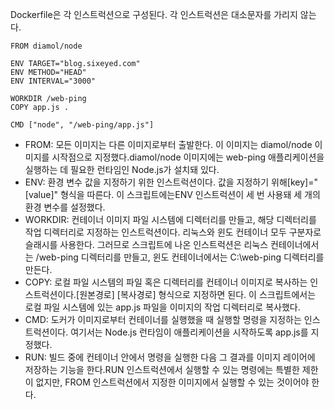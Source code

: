Dockerfile은 각 인스트럭션으로 구성된다. 각 인스트럭션은 대소문자를 가리지 않는다.

```docker
FROM diamol/node

ENV TARGET="blog.sixeyed.com"
ENV METHOD="HEAD"
ENV INTERVAL="3000"

WORKDIR /web-ping
COPY app.js .

CMD ["node", "/web-ping/app.js"]
```

* FROM: 모든 이미지는 다른 이미지로부터 출발한다. 이 이미지는 diamol/node 이미지를 시작점으로 지정했다.diamol/node 이미지에는 web-ping 애플리케이션을 실행하는 데 필요한 런타임인 Node.js가 설치돼 있다.
* ENV: 환경 변수 값을 지정하기 위한 인스트럭션이다. 값을 지정하기 위해[key]="[value]" 형식을 따른다. 이 스크립트에는ENV 인스트럭션이 세 번 사용돼 세 개의 환경 변수를 설정했다.
* WORKDIR: 컨테이너 이미지 파일 시스템에 디렉터리를 만들고, 해당 디렉터리를 작업 디렉터리로 지정하는 인스트럭션이다. 리눅스와 윈도 컨테이너 모두 구분자로 슬래시를 사용한다. 그러므로 스크립트에 나온 인스트럭션은 리눅스 컨테이너에서는 /web-ping 디렉터리를 만들고, 윈도 컨테이너에서는 C:\web-ping 디렉터리를 만든다.
* COPY: 로컬 파일 시스템의 파일 혹은 디렉터리를 컨테이너 이미지로 복사하는 인스트럭션이다.[원본경로] [복사경로] 형식으로 지정하면 된다. 이 스크립트에서는 로컬 파일 시스템에 있는 app.js 파일을 이미지의 작업 디렉터리로 복사했다.
* CMD: 도커가 이미지로부터 컨테이너를 실행했을 때 실행할 명령을 지정하는 인스트럭션이다. 여기서는 Node.js 런타임이 애플리케이션을 시작하도록 app.js를 지정했다.
* RUN: 빌드 중에 컨테이너 안에서 명령을 실행한 다음 그 결과를 이미지 레이어에 저장하는 기능을 한다.RUN 인스트럭션에서 실행할 수 있는 명령에는 특별한 제한이 없지만, FROM 인스트럭션에서 지정한 이미지에서 실행할 수 있는 것이어야 한다.